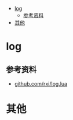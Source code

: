 - [log](#log)
  - [参考资料](#参考资料)
- [其他](#其他)

# log

## 参考资料

- [github.com/rxi/log.lua](https://github.com/rxi/log.lua)

# 其他
